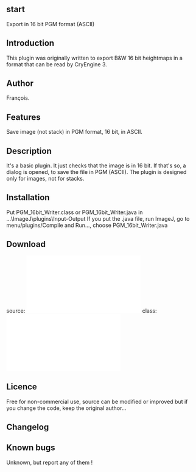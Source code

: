 ## start

Export in 16 bit PGM format (ASCII)

## Introduction

This plugin was originally written to export B&W 16 bit heightmaps in a
format that can be read by CryEngine 3.

## Author

François.

## Features

Save image (not stack) in PGM format, 16 bit, in ASCII.

## Description

It\'s a basic plugin. It just checks that the image is in 16 bit. If
that\'s so, a dialog is opened, to save the file in PGM (ASCII). The
plugin is designed only for images, not for stacks.

## Installation

Put PGM_16bit_Writer.class or PGM_16bit_Writer.java in
\...\\ImageJ\\plugins\\Input-Output If you put the .java file, run
ImageJ, go to menu/plugins/Compile and Run\..., choose
PGM_16bit_Writer.java

## Download

source: ![](/plugin/inputoutput/pgm_16_bit_export/pgm_16bit_writer.java)
class: ![](/plugin/inputoutput/pgm_16_bit_export/pgm_16bit_writer.class)

## Licence

Free for non-commercial use, source can be modified or improved but if
you change the code, keep the original author\...

## Changelog

## Known bugs

Unknown, but report any of them !
